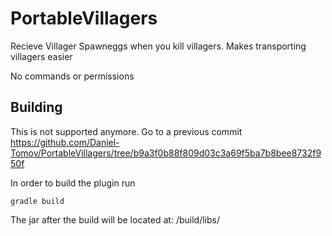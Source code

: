 # PortableVillagers

Recieve Villager Spawneggs when you kill villagers. Makes transporting villagers easier

No commands or permissions

## Building
This is not supported anymore. Go to a previous commit https://github.com/Daniel-Tomov/PortableVillagers/tree/b9a3f0b88f809d03c3a69f5ba7b8bee8732f950f

In order to build the plugin run
```
gradle build
```
The jar after the build will be located at:
/build/libs/
